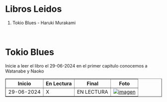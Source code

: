 # Libros Leidos

<body>
    <ol>
        <li>Tokio Blues - Haruki Murakami</li>  
    </ol>
</body>
<br>
<h1>Tokio Blues</h1>  
 <p>Inicie a leer el libro el 29-06-2024 en el primer capitulo conocemos a Watanabe y Naoko</p>
<body>  
    <table border="1">
        <tr>
            <th>Inicio</th>
            <th>En Lectura</th>            
            <th>Final</th>
            <th>Foto</th>
        </tr>
        <tr>
            <td>29-06-2024</td>
             <td>X</td>
            <td>EN LECTURA</td>
             <td>
                <a href="https://github.com/SantiagoBaquero/Libros-Leidos/assets/102531445/e8bcd658-672e-4ecd-b521-ad5171b8932f">
                    <img src="https://github.com/SantiagoBaquero/Libros-Leidos/assets/102531445/e8bcd658-672e-4ecd-b521-ad5171b8932f" alt="imagen">
                </a>
            </td>
        </tr>
    </table>
</body>
